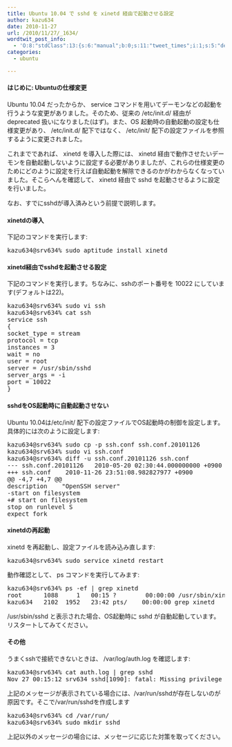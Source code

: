 ```yaml
---
title: Ubuntu 10.04 で sshd を xinetd 経由で起動させる設定
author: kazu634
date: 2010-11-27
url: /2010/11/27/_1634/
wordtwit_post_info:
  - 'O:8:"stdClass":13:{s:6:"manual";b:0;s:11:"tweet_times";i:1;s:5:"delay";i:0;s:7:"enabled";i:1;s:10:"separation";s:2:"60";s:7:"version";s:3:"3.7";s:14:"tweet_template";b:0;s:6:"status";i:2;s:6:"result";a:0:{}s:13:"tweet_counter";i:2;s:13:"tweet_log_ids";a:1:{i:0;i:5393;}s:9:"hash_tags";a:0:{}s:8:"accounts";a:1:{i:0;s:7:"kazu634";}}'
categories:
  - ubuntu

---
```

<div class="section">
<h4>
    はじめに: Ubuntuの仕様変更
</h4>
  
<p>
    Ubuntu 10.04 だったからか、 service コマンドを用いてデーモンなどの起動を行うような変更がありました。そのため、従来の /etc/init.d/ 経由が deprecated 扱いになりました(はず)。また、OS 起動時の自動起動の設定も仕様変更があり、 /etc/init.d/ 配下ではなく、 /etc/init/ 配下の設定ファイルを参照するように変更されました。
</p>
  
<p>
    これまでであれば、 xinetd を導入した際には、 xinetd 経由で動作させたいデーモンを自動起動しないように設定する必要がありましたが、これらの仕様変更のためにどのように設定を行えば自動起動を解除できるのかがわからなくなっていました。そこらへんを確認して、 xinetd 経由で sshd を起動させるように設定を行いました。
</p>
  
<p>
    なお、すでにsshdが導入済みという前提で説明します。
</p>
  
<h4>
    xinetdの導入
</h4>
  
<p>
    下記のコマンドを実行します:
</p>
  
<pre class="syntax-highlight">
kazu634@srv634% sudo aptitude <span class="synStatement">install</span> xinetd
</pre>
  
<h4>
    xinetd経由でsshdを起動させる設定
</h4>
  
<p>
    下記のコマンドを実行します。ちなみに、sshのポート番号を 10022 にしています(デフォルトは22)。
</p>
  
<pre class="syntax-highlight">
kazu634@srv634% sudo vi ssh
kazu634@srv634% cat ssh
service ssh
<span class="synSpecial">{</span>
socket_type <span class="synStatement">=</span> stream
protocol <span class="synStatement">=</span> tcp
instances <span class="synStatement">=</span> <span class="synConstant">3</span>
<span class="synStatement">wait</span> <span class="synStatement">=</span> no
user <span class="synStatement">=</span> root
server <span class="synStatement">=</span> /usr/sbin/sshd
server_args <span class="synStatement">=</span> -i
port <span class="synStatement">=</span> <span class="synConstant">10022</span>
<span class="synSpecial">}</span>
</pre>
  
<h4>
    sshdをOS起動時に自動起動させない
</h4>
  
<p>
    Ubuntu 10.04は/etc/init/ 配下の設定ファイルでOS起動時の制御を設定します。具体的には次のように設定します:
</p>
  
<pre class="syntax-highlight">
kazu634@srv634% sudo cp <span class="synSpecial">-p</span> ssh.conf ssh.conf.<span class="synConstant">20101126</span>
kazu634@srv634% sudo vi ssh.conf
kazu634@srv634% diff <span class="synSpecial">-u</span> ssh.conf.<span class="synConstant">20101126</span> ssh.conf                                 /etc/init <span class="synStatement">[</span><span class="synConstant">6163</span><span class="synStatement">]</span>
--- ssh.conf.<span class="synConstant">20101126</span>   <span class="synConstant">2010-05-20</span> <span class="synConstant">02</span>:<span class="synConstant">30</span>:<span class="synConstant">44</span>.<span class="synConstant">000000000</span> <span class="synSpecial">+0900</span>
+++ ssh.conf    <span class="synConstant">2010-11-26</span> <span class="synConstant">23</span>:<span class="synConstant">51</span>:<span class="synConstant">08</span>.<span class="synConstant">982827977</span> <span class="synSpecial">+0900</span>
@@ <span class="synConstant">-4</span>,<span class="synConstant">7</span> <span class="synSpecial">+4</span>,<span class="synConstant">7</span> @@
description    <span class="synStatement">&#34;</span><span class="synConstant">OpenSSH server</span><span class="synStatement">&#34;</span>
-<span class="synStatement">start</span> on filesystem
<span class="synComment">+# start on filesystem</span>
<span class="synStatement">stop</span> on runlevel S
expect fork
</pre>
  
<h4>
    xinetdの再起動
</h4>
  
<p>
    xinetd を再起動し、設定ファイルを読み込み直します:
</p>
  
<pre class="syntax-highlight">
kazu634@srv634% sudo service xinetd <span class="synStatement">restart</span>
</pre>
  
<p>
    動作確認として、 ps コマンドを実行してみます:
</p>
  
<pre class="syntax-highlight">
kazu634@srv634% ps <span class="synSpecial">-ef</span> <span class="synStatement">|</span> <span class="synStatement">grep</span> xinetd
root      <span class="synConstant">1088</span>     <span class="synConstant">1</span>  <span class="synConstant"></span> <span class="synConstant">00</span>:<span class="synConstant">15</span> ?        <span class="synConstant">00</span>:<span class="synConstant">00</span>:<span class="synConstant">00</span> /usr/sbin/xinetd <span class="synSpecial">-pidfile</span> /var/run/xinetd.pid <span class="synSpecial">-stayalive</span> -inetd_compat -inetd_ipv6
kazu634   <span class="synConstant">2102</span>  <span class="synConstant">1952</span>  <span class="synConstant"></span> <span class="synConstant">23</span>:<span class="synConstant">42</span> pts/<span class="synConstant"></span>    <span class="synConstant">00</span>:<span class="synConstant">00</span>:<span class="synConstant">00</span> <span class="synStatement">grep</span> xinetd
</pre>
  
<p>
    /usr/sbin/sshd と表示された場合、OS起動時に sshd が自動起動しています。リスタートしてみてください。
</p>
  
<h4>
    その他
</h4>
  
<p>
    うまくsshで接続できないときは、 /var/log/auth.log を確認します:
</p>
  
<pre class="syntax-highlight">
kazu634@srv634% cat auth.log <span class="synStatement">|</span> <span class="synStatement">grep</span> sshd
Nov <span class="synConstant">27</span> <span class="synConstant">00</span>:<span class="synConstant">15</span>:<span class="synConstant">12</span> srv634 sshd<span class="synStatement">[</span><span class="synConstant">1090</span><span class="synStatement">]</span>: fatal: Missing privilege separation directory: /var/run/sshd
</pre>
  
<p>
    上記のメッセージが表示されている場合には、/var/run/sshdが存在しないのが原因です。そこで/var/run/sshdを作成します
</p>
  
<pre class="syntax-highlight">
kazu634@srv634% <span class="synStatement">cd</span> /var/run/
kazu634@srv634% sudo <span class="synStatement">mkdir</span> sshd
</pre>
  
<p>
    上記以外のメッセージの場合には、メッセージに応じた対策を取ってください。
</p>
</div>